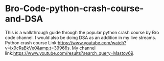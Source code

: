 # Bro-Code-python-crash-course-and-DSA
This is a walkthrough guide through the popular python crash course by Bro code channel. I would also be doing DSA as an addition in my live streams. Python crash course Link:https://www.youtube.com/watch?v=ix9cRaBkVe0&amp;t=39966s. My channel link:https://www.youtube.com/results?search_query=Mastov69. 
